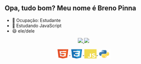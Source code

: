 ## Opa, tudo bom? Meu nome é Breno Pinna

- 🔭 Ocupação: Estudante
- 🌱 Estudando JavaScript
- 😄 ele/dele

<div align="center">
    <a href="https://github.com/brenopinna">
    <img height="180em" src="https://github-readme-stats.vercel.app/api?username=brenopinna&show_icons=true&theme=algolia&include_all_commits=true&count_private=true"/>
    <img height="180em" src="https://github-readme-stats.vercel.app/api/top-langs/?username=brenopinna&layout=compact&langs_count=7&theme=algolia"/>
</div>
  
<div style="display: inline_block" align="center"><br>
    <img align="center" alt="HTML" height="30" width="40" src="https://raw.githubusercontent.com/devicons/devicon/master/icons/html5/html5-original.svg">
    <img align="center" alt="CSS" height="30" width="40" src="https://raw.githubusercontent.com/devicons/devicon/master/icons/css3/css3-original.svg">
    <img align="center" alt="Js" height="30" width="40" src="https://raw.githubusercontent.com/devicons/devicon/master/icons/javascript/javascript-plain.svg">
    <img align="center" alt="Python" height="30" width="40" src="https://raw.githubusercontent.com/devicons/devicon/master/icons/python/python-original.svg">
</div>

